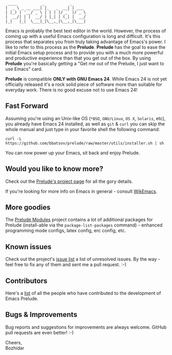 ```
 ____           _           _
|  _ \ _ __ ___| |_   _  __| | ___
| |_) | '__/ _ \ | | | |/ _` |/ _ \
|  __/| | |  __/ | |_| | (_| |  __/
|_|   |_|  \___|_|\__,_|\__,_|\___|
```

Emacs is probably the best text editor in the world. However, the
process of coming up with a useful Emacs configuration is long and
difficult. It's this process that separates you from truly taking
advantage of Emacs's power. I like to refer to this process as the
**Prelude**. **Prelude** has the goal to ease the initial Emacs setup
process and to provide you with a much more powerful and productive
experience than that you get out of the box. By using **Prelude**
you're basically getting a "Get me out of the Prelude, I just want to
use Emacs" card.

**Prelude** is compatible **ONLY with GNU Emacs 24**. While Emacs 24
is not yet officially released it's a rock solid piece of software
more than suitable for everyday work. There is no good excuse not to
use Emacs 24!

## Fast Forward

Assuming you're using an Unix-like OS (`*BSD`, `GNU/Linux`, `OS X`, `Solaris`,
etc), you already have Emacs 24 installed, as well as `git` & `curl` you
can skip the whole manual and just type in your favorite shell the
following command:

`curl -L
https://github.com/bbatsov/prelude/raw/master/utils/installer.sh
| sh`

You can now power up your Emacs, sit back and enjoy Prelude.

## Would you like to know more?

Check out the [Prelude's project page](http://batsov.com/prelude) for
all the gory details.

If you're looking for more info on Emacs in general - consult
[WikEmacs](http://wikemacs.org).

## More goodies

The [Prelude Modules](https://github.com/bbatsov/prelude-modules)
project contains a lot of additional packages for Prelude
(install-able via the `package-list-packages` command) - enhanced programming
mode configs, latex config, erc config, etc.

## Known issues

Check out the project's
[issue list](https://github.com/bbatsov/prelude/issues?sort=created&direction=desc&state=open)
a list of unresolved issues. By the way - feel free to fix any of them
and sent me a pull request. :-)

## Contributors

Here's a [list](https://github.com/bbatsov/prelude/contributors) of all the people who have contributed to the
development of Emacs Prelude.

## Bugs & Improvements

Bug reports and suggestions for improvements are always
welcome. GitHub pull requests are even better! :-)

Cheers,<br>
Bozhidar
